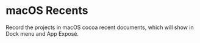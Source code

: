 # macOS Recents

<!-- Plugin description -->
Record the projects in macOS cocoa recent documents, which will show in Dock menu and App Exposé.
<!-- Plugin description end -->
